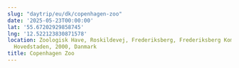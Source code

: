 ```yaml
---
slug: "daytrip/eu/dk/copenhagen-zoo"
date: '2025-05-23T00:00:00'
lat: '55.67202929858745'
lng: '12.522123830871578'
location: Zoologisk Have, Roskildevej, Frederiksberg, Frederiksberg Kommune, Region
  Hovedstaden, 2000, Danmark
title: Copenhagen Zoo
---
```



